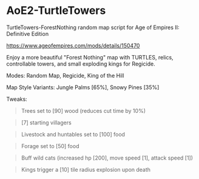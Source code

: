 # AoE2-TurtleTowers
TurtleTowers-ForestNothing random map script for Age of Empires II: Definitive Edition

https://www.ageofempires.com/mods/details/150470


Enjoy a more beautiful "Forest Nothing" map with TURTLES, relics, controllable towers, and small exploding kings for Regicide.

Modes: Random Map, Regicide, King of the Hill

Map Style Variants: Jungle Palms [65%], Snowy Pines [35%]


Tweaks:

> Trees set to [90] wood (reduces cut time by 10%)

> [7] starting villagers

> Livestock and huntables set to [100] food

> Forage set to [50] food

> Buff wild cats (increased hp [200], move speed [1], attack speed [1])

> Kings trigger a [10] tile radius explosion upon death
